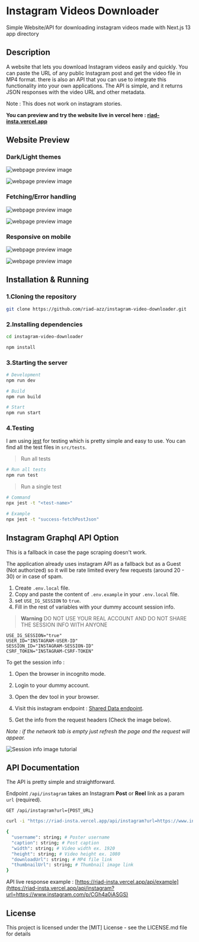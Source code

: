# Instagram Videos Downloader

Simple Website/API for downloading instagram videos made with Next.js 13 app directory

## Description

A website that lets you download Instagram videos easily and quickly. You can paste the URL of any public Instagram post and get the video file in MP4 format. there is also an API that you can use to integrate this functionality into your own applications. The API is simple, and it returns JSON responses with the video URL and other metadata.

Note : This does not work on instagram stories.

**You can preview and try the website live in vercel here : [riad-insta.vercel.app](https://riad-insta.vercel.app/)**

## Website Preview

### Dark/Light themes

![webpage preview image](https://github.com/riad-azz/readme-storage/blob/main/instagram-videos-downloader/sc-01.png?raw=true)

![webpage preview image](https://github.com/riad-azz/readme-storage/blob/main/instagram-videos-downloader/sc-02.png?raw=true)

### Fetching/Error handling

![webpage preview image](https://github.com/riad-azz/readme-storage/blob/main/instagram-videos-downloader/sc-03.png?raw=true)

![webpage preview image](https://github.com/riad-azz/readme-storage/blob/main/instagram-videos-downloader/sc-04.png?raw=true)

### Responsive on mobile

![webpage preview image](https://github.com/riad-azz/readme-storage/blob/main/instagram-videos-downloader/sc-05.png?raw=true)

![webpage preview image](https://github.com/riad-azz/readme-storage/blob/main/instagram-videos-downloader/sc-06.png?raw=true)

## Installation & Running

### 1.Cloning the repository

```bash
git clone https://github.com/riad-azz/instagram-video-downloader.git
```

### 2.Installing dependencies

```bash
cd instagram-video-downloader
```

```bash
npm install
```

### 3.Starting the server

```bash
# Development
npm run dev

# Build
npm run build

# Start
npm run start
```

### 4.Testing

I am using [jest](https://jestjs.io/) for testing which is pretty simple and easy to use. You can find all the test files in `src/tests`.

> Run all tests

```bash
# Run all tests
npm run test
```

> Run a single test

```bash
# Command
npx jest -t "<test-name>"

# Example
npx jest -t "success-fetchPostJson"
```

## Instagram Graphql API Option

This is a fallback in case the page scraping doesn't work.

The application already uses instagram API as a fallback but as a Guest (Not authorized) so it will be rate limited every few requests (around 20 - 30) or in case of spam.

1. Create `.env.local` file.
2. Copy and paste the content of `.env.example` in your `.env.local` file.
3. set `USE_IG_SESSION` to `true`.
4. Fill in the rest of variables with your dummy account session info.

> **Warning**
> DO NOT USE YOUR REAL ACCOUNT AND DO NOT SHARE THE SESSION INFO WITH ANYONE

```env
USE_IG_SESSION="true"
USER_ID="INSTAGRAM-USER-ID"
SESSION_ID="INSTAGRAM-SESSION-ID"
CSRF_TOKEN="INSTAGRAM-CSRF-TOKEN"
```

To get the session info :

1. Open the browser in incognito mode.

2. Login to your dummy account.

3. Open the dev tool in your browser.

4. Visit this instagram endpoint : [Shared Data endpoint](https://www.instagram.com/data/shared_data/).

5. Get the info from the request headers (Check the image below).

_Note : if the network tab is empty just refresh the page and the request will appear._

![Session info image tutorial](https://github.com/riad-azz/readme-storage/blob/main/instagram-videos-downloader/sc-07.png?raw=true)

## API Documentation

The API is pretty simple and straightforward.

Endpoint `/api/instagram` takes an Instagram **Post** or **Reel** link as a param `url` (required).

`GET /api/instagram?url={POST_URL}`

```bash
curl -i "https://riad-insta.vercel.app/api/instagram?url=https://www.instagram.com/p/CGh4a0iASGS"
```

```bash
{
  "username": string; # Poster username
  "caption": string; # Post caption
  "width": string; # Video width ex. 1920
  "height": string; # Video height ex. 1080
  "downloadUrl": string; # MP4 file link
  "thumbnailUrl": string; # Thumbnail image link
}
```

API live response example : [https://riad-insta.vercel.app/api/example](https://riad-insta.vercel.app/api/instagram?url=https://www.instagram.com/p/CGh4a0iASGS)

## License

This project is licensed under the [MIT] License - see the LICENSE.md file for details
